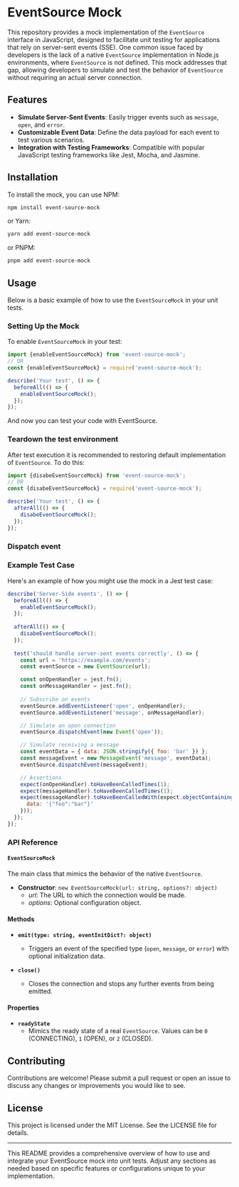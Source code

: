 # EventSource Mock

This repository provides a mock implementation of the `EventSource` interface in JavaScript,
designed to facilitate unit testing for applications that rely on server-sent events (SSE). 
One common issue faced by developers is the lack of a native `EventSource` implementation in Node.js environments,
where `EventSource` is not defined. This mock addresses that gap, allowing developers to simulate and test 
the behavior of `EventSource` without requiring an actual server connection.


## Features

- **Simulate Server-Sent Events**: Easily trigger events such as `message`, `open`, and `error`.
- **Customizable Event Data**: Define the data payload for each event to test various scenarios.
- **Integration with Testing Frameworks**: Compatible with popular JavaScript testing frameworks like Jest, Mocha, and Jasmine.

## Installation

To install the mock, you can use NPM:

```bash
npm install event-source-mock
```

or Yarn:
```bash
yarn add event-source-mock
```

or PNPM:
```bash
pnpm add event-source-mock
```

## Usage

Below is a basic example of how to use the `EventSourceMock` in your unit tests.

### Setting Up the Mock

To enable `EventSourceMock` in your test:

```javascript
import {enableEventSourceMock} from 'event-source-mock';
// OR
const {enableEventSourceMock} = require('event-source-mock');

describe('Your test', () => {
  beforeAll(() => {
    enableEventSourceMock();
  });
});
```

And now you can test your code with EventSource.

### Teardown the test environment

After test execution it is recommended to restoring default implementation of `EventSource`. To do this:

```javascript
import {disabeEventSourceMock} from 'event-source-mock';
// OR
const {disabeEventSourceMock} = require('event-source-mock');

describe('Your test', () => {
  afterAll(() => {
    disabeEventSourceMock();
  });
});
```

### Dispatch event

### Example Test Case

Here's an example of how you might use the mock in a Jest test case:

```javascript
describe('Server-Side events', () => {
  beforeAll(() => {
    enableEventSourceMock();
  });
  
  afterAll(() => {
    disabeEventSourceMock();
  });
  
  test('should handle server-sent events correctly', () => {
    const url = 'https://example.com/events';
    const eventSource = new EventSource(url);

    const onOpenHandler = jest.fn();
    const onMessageHandler = jest.fn();
    
    // Subscribe on events
    eventSource.addEventListener('open', onOpenHandler);
    eventSource.addEventListener('message', onMessageHandler);

    // Simulate an open connection
    eventSource.dispatchEvent(new Event('open'));

    // Simulate receiving a message
    const eventData = { data: JSON.stringify({ foo: 'bar' }) };
    const messageEvent = new MessageEvent('message', eventData);
    eventSource.dispatchEvent(messageEvent);

    // Assertions
    expect(onOpenHandler).toHaveBeenCalledTimes(1);
    expect(messageHandler).toHaveBeenCalledTimes(1);
    expect(messageHandler).toHaveBeenCalledWith(expect.objectContaining({
      data: '{"foo":"bar"}'
    }));
  });
});
```

### API Reference

#### `EventSourceMock`

The main class that mimics the behavior of the native `EventSource`.

- **Constructor**: `new EventSourceMock(url: string, options?: object)`
    - *url*: The URL to which the connection would be made.
    - *options*: Optional configuration object.

#### Methods

- **`emit(type: string, eventInitDict?: object)`**
    - Triggers an event of the specified type (`open`, `message`, or `error`) with optional initialization data.

- **`close()`**
    - Closes the connection and stops any further events from being emitted.

#### Properties

- **`readyState`**
    - Mimics the ready state of a real `EventSource`. Values can be `0` (CONNECTING), `1` (OPEN), or `2` (CLOSED).

## Contributing

Contributions are welcome! Please submit a pull request or open an issue to discuss any changes or improvements you would like to see.

## License

This project is licensed under the MIT License. See the LICENSE file for details.

---

This README provides a comprehensive overview of how to use and integrate your EventSource mock into unit tests. Adjust any sections as needed based on specific features or configurations unique to your implementation.